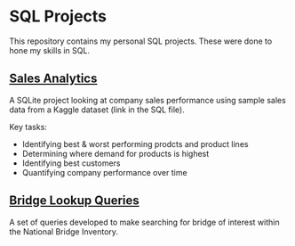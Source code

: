 # SQL Projects

This repository contains my personal SQL projects. These were done to hone my skills in SQL.

## [Sales Analytics](https://github.com/mattwilliams-ds/SQL-projects/tree/main/Sales_Analytics)

A SQLite project looking at company sales performance using sample sales data from a Kaggle dataset (link in the SQL file).

Key tasks:
* Identifying best & worst performing prodcts and product lines
* Determining where demand for products is highest
* Identifying best customers
* Quantifying company performance over time

## [Bridge Lookup Queries](https://github.com/mattwilliams-ds/SQL-projects/tree/main/Bridge_Lookup)

A set of queries developed to make searching for bridge of interest within the National Bridge Inventory.

